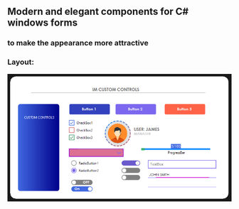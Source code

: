 ## Modern and elegant components for C# windows forms

### to make the appearance more attractive

### Layout:
![IMControls](https://github.com/itamar-monteiro/IMCustomControls/blob/master/Images/IMControls.png)
